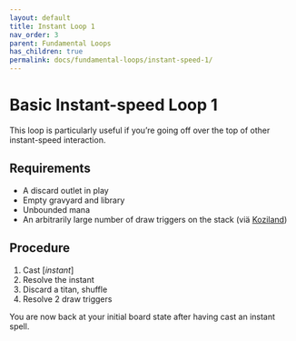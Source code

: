 ```yaml
---
layout: default
title: Instant Loop 1
nav_order: 3
parent: Fundamental Loops
has_children: true
permalink: docs/fundamental-loops/instant-speed-1/
---
```


# Basic Instant-speed Loop 1

This loop is particularly useful if you’re going off over the top of other instant-speed interaction.

## Requirements 

* A discard outlet in play
* Empty gravyard and library
* Unbounded mana
* An arbitrarily large number of draw triggers on the stack (viä [Koziland](./koziland.md))

## Procedure

1. Cast [*instant*]
1. Resolve the instant
1. Discard a titan, shuffle
1. Resolve 2 draw triggers

You are now back at your initial board state after having cast an instant spell.
